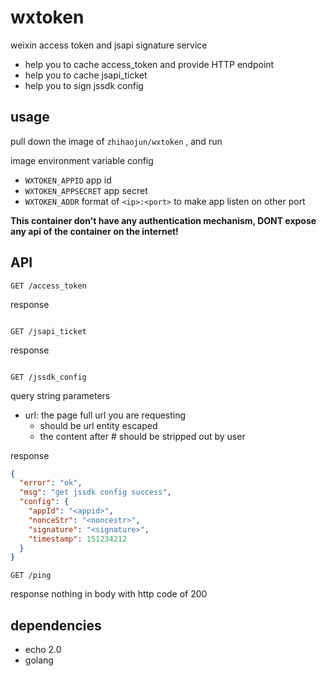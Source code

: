# wxtoken

weixin access token and jsapi signature service

* help you to cache access_token and provide HTTP endpoint
* help you to cache jsapi_ticket
* help you to sign jssdk config



## usage

pull down the image of `zhihaojun/wxtoken` , and run

image environment variable config

* `WXTOKEN_APPID` app id
* `WXTOKEN_APPSECRET` app secret
* `WXTOKEN_ADDR` format of `<ip>:<port>` to make app listen on other port



**This container don't have any authentication mechanism, DONT expose any api of the container on the internet!** 



## API

`GET /access_token `

response

```json

```



`GET /jsapi_ticket`

response

```json

```



`GET /jssdk_config`

query string parameters

* url: the page full url you are requesting
  * should be url entity escaped
  * the content after # should be stripped out by user

response

```json
{
  "error": "ok",
  "msg": "get jssdk config success",
  "config": {
    "appId": "<appid>",
	"nonceStr": "<noncestr>",
	"signature": "<signature>",
	"timestamp": 151234212
  }
}
```



`GET /ping`

response nothing in body with http code of 200



## dependencies

* echo 2.0
* golang

